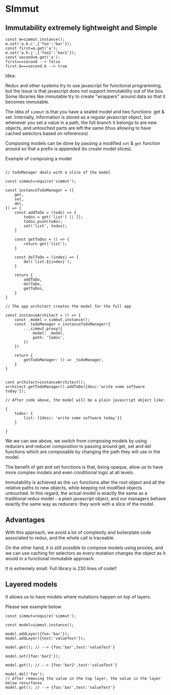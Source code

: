 # SImmut 

## Immutability extremely lightweight and Simple


```
const m=simmut.instance();
m.set('a.b.c',{'foo':'bar'});
const first=m.get('a');
m.set('a.h.j',{'foo2':'bar2'});
const second=m.get('a');
first===second --> false
first.b===second.b --> true
```

Idea:

Redux and other systems try to use javascript for functional programming, but the issue is that javascript does not support immutability out of the box. Some libraries like immutable try to create "wrappers" around data so that it becomes immutable.

The idea of `simmut` is that you have a sealed model and two functions: get & set. Internally, information is stored as a regular javascript object, but whenever you set a value in a path, the full branch it belongs to are new objects, and untouched parts are left the same (thus allowing to have cached selectors based on references)

Composing models can be done by passing a modified `set` & `get` function around so that a prefix is appended (to create model slices).

Example of composing a model

```

// todoManager deals with a slice of the model

const simmut=require('simmut');

const instanceTodoManager = ({
    get,
    set,
    del,
}) => {
    const addToDo = (todo) => {
        todos = get('list') || [];
        todos.push(todo);
        set('list', todos);
    }

    const getToDos = () => {
        return get('list');
    }

    const delToDo = (index) => {
        del(`list.${index}`);
    }

    return {
        addToDo,
        delToDo,
        getToDos,
    }
}

// The app architect creates the model for the full app

const instanceArchitect = () => {
    const _model = simmut.instance();
    const _todoManager = instanceTodoManager({
        ...simmut.proxy({
            model: _model,
            path: 'todos',
        })
    })

    return {
        getTodoManager: () => _todoManager,
    }
}


cont architect=instanceArchitect();
architect.getTodoManager().addToDo({desc:'write some software today'});

// After code above, the model will be a plain javascript object like:

{
    todos: {
        list: [{desc: 'write some software today'}]
    }

}

```


We we can see above, we switch from composing models by using reducers and reducer composition to passing around get, set and del functions which are composable by changing the path they will use in the model.

The benefit of get and set functions is that, being opaque, allow us to have more complex models and even conditional logic at all levels.

Immutability is achieved as the `set` functions alter the root object and all the relative paths to new objects, while keeping not modified objects untouched. In this regard, the actual model is exactly the same as a traditional redux model - a plain javascript object, and our managers behave exactly the same way as reducers: they work with a slice of the model.

## Advantages

With this approach, we avoid a lot of complexity and boilerplate code associated to redux, and the whole call is traceable. 

On the other hand, it is still possible to compose models using proxies, and we can use caching for selectors as every mutation changes the object as it would in a functional immutable approach.

It is extremely small. Full library is 230 lines of code!!

## Layered models

It allows us to have models where mutations happen on top of layers. 

Please see example below

```
const simmut=require('simmut');

const model=simmut.instance();

model.addLayer({foo:'bar'});
model.addLayer({test:'valueTest'});

model.get(); // --> {foo:'bar',test:'valueTest'}

model.set({foo:'bar2'});

model.get(); // --> {foo:'bar2',test:'valueTest'}

model.del('foo');
// After removing the value in the top layer, the value in the layer below resurfaces
model.get(); // --> {foo:'bar',test:'valueTest'}

```


